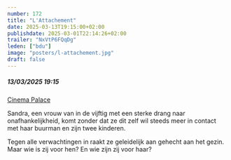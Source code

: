 ```yaml
---
number: 172
title: "L'Attachement"
date: 2025-03-13T19:15:00+02:00
publishdate: 2025-03-01T22:14:26+02:00
trailer: "NxVtP6FQqDg"
leden: ["bdu"]
image: "posters/l-attachement.jpg"
draft: false
---
```


##### 13/03/2025 19:15

[Cinema Palace](https://cinema-palace.be/nl/film/lattachement)

Sandra, een vrouw van in de vijftig met een sterke drang naar onafhankelijkheid,
komt zonder dat ze dit zelf wil steeds meer in contact met haar buurman
en zijn twee kinderen.
<!--more-->
Tegen alle verwachtingen in raakt ze geleidelijk aan gehecht aan het
gezin. Maar wie is zij voor hen? En wie zijn zij voor haar?